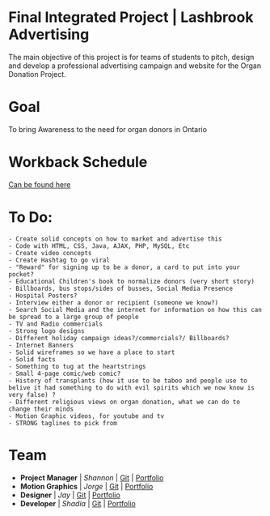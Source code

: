# Final Integrated Project | Lashbrook Advertising
The main objective of this project is for teams of students to pitch, design and develop a professional advertising campaign and website for the Organ Donation Project.


# Goal
To bring Awareness to the need for organ donors in Ontario



# Workback Schedule 
[Can be found here](https://docs.google.com/spreadsheets/d/1JQIY8G7kLAPALj5sZ4Vcwimq6wMWcnH1PPFfpQtCAYc/edit?fbclid=IwAR3gTJuAccsYu00ZSFlY61-qVXxHqNkBGBoXcRd3e-yVlTg-aMsXgzPkhXE#gid=0) 



# To Do: 
    
    
    - Create solid concepts on how to market and advertise this
    - Code with HTML, CSS, Java, AJAX, PHP, MySQL, Etc
    - Create video concepts
    - Create Hashtag to go viral
    - "Reward" for signing up to be a donor, a card to put into your pocket?
    - Educational Children's book to normalize donors (very short story)
    - Billboards, bus stops/sides of busses, Social Media Presence 
    - Hospital Posters?
    - Interview either a donor or recipient (someone we know?)
    - Search Social Media and the internet for information on how this can be spread to a large group of people
    - TV and Radio commercials
    - Strong logo designs
    - Different holiday campaign ideas?/commercials?/ Billboards?
    - Internet Banners
    - Solid wireframes so we have a place to start
    - Solid facts
    - Something to tug at the heartstrings
    - Small 4-page comic/web comic? 
    - History of transplants (how it use to be taboo and people use to belive it had something to do with evil spirits which we now know is very false) ?
    - Different religious views on organ donation, what we can do to change their minds
    - Motion Graphic videos, for youtube and tv
    - STRONG taglines to pick from
   
# Team
- **Project Manager** | *Shannon* | [Git](https://github.com/ShannonSL) | [Portfolio](http://shannonstoltzlimin.ca/)
- **Motion Graphics** |  *Jorge*  | [Git](https://github.com/JorgeAndrino) | [Portfolio](http://jmavdb.com/)
- **Designer**        |   *Jay*   | [Git](https://github.com/jvernon3) | [Portfolio](http://jayvernon.ca)
- **Developer**       | *Shadia*  | [Git](https://github.com/shadiaali) | [Portfolio](https://shadiaali.ca)
